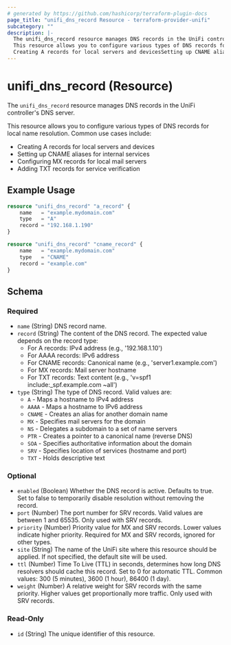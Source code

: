 ```yaml
---
# generated by https://github.com/hashicorp/terraform-plugin-docs
page_title: "unifi_dns_record Resource - terraform-provider-unifi"
subcategory: ""
description: |-
  The unifi_dns_record resource manages DNS records in the UniFi controller's DNS server.
  This resource allows you to configure various types of DNS records for local name resolution. Common use cases include:
  Creating A records for local servers and devicesSetting up CNAME aliases for internal servicesConfiguring MX records for local mail serversAdding TXT records for service verification
---
```


# unifi_dns_record (Resource)

The `unifi_dns_record` resource manages DNS records in the UniFi controller's DNS server.

This resource allows you to configure various types of DNS records for local name resolution. Common use cases include:
  * Creating A records for local servers and devices
  * Setting up CNAME aliases for internal services
  * Configuring MX records for local mail servers
  * Adding TXT records for service verification

## Example Usage

```terraform
resource "unifi_dns_record" "a_record" {
    name   = "example.mydomain.com"
    type   = "A"
    record = "192.168.1.190"
}

resource "unifi_dns_record" "cname_record" {
    name   = "example.mydomain.com"
    type   = "CNAME"
    record = "example.com"
}
```

<!-- schema generated by tfplugindocs -->
## Schema

### Required

- `name` (String) DNS record name.
- `record` (String) The content of the DNS record. The expected value depends on the record type:
  * For A records: IPv4 address (e.g., '192.168.1.10')
  * For AAAA records: IPv6 address
  * For CNAME records: Canonical name (e.g., 'server1.example.com')
  * For MX records: Mail server hostname
  * For TXT records: Text content (e.g., 'v=spf1 include:_spf.example.com ~all')
- `type` (String) The type of DNS record. Valid values are:
  * `A` - Maps a hostname to IPv4 address
  * `AAAA` - Maps a hostname to IPv6 address
  * `CNAME` - Creates an alias for another domain name
  * `MX` - Specifies mail servers for the domain
  * `NS` - Delegates a subdomain to a set of name servers
  * `PTR` - Creates a pointer to a canonical name (reverse DNS)
  * `SOA` - Specifies authoritative information about the domain
  * `SRV` - Specifies location of services (hostname and port)
  * `TXT` - Holds descriptive text

### Optional

- `enabled` (Boolean) Whether the DNS record is active. Defaults to true. Set to false to temporarily disable resolution without removing the record.
- `port` (Number) The port number for SRV records. Valid values are between 1 and 65535. Only used with SRV records.
- `priority` (Number) Priority value for MX and SRV records. Lower values indicate higher priority. Required for MX and SRV records, ignored for other types.
- `site` (String) The name of the UniFi site where this resource should be applied. If not specified, the default site will be used.
- `ttl` (Number) Time To Live (TTL) in seconds, determines how long DNS resolvers should cache this record. Set to 0 for automatic TTL. Common values: 300 (5 minutes), 3600 (1 hour), 86400 (1 day).
- `weight` (Number) A relative weight for SRV records with the same priority. Higher values get proportionally more traffic. Only used with SRV records.

### Read-Only

- `id` (String) The unique identifier of this resource.
